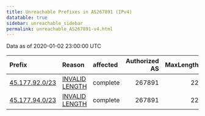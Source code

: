 ```yaml
---
title: Unreachable Prefixes in AS267891 (IPv4)
datatable: true
sidebar: unreachable_sidebar
permalink: unreachable_AS267891-v4.html
---
```


Data as of 2020-01-02 23:00:00 UTC


<div class="datatable-begin"></div>

| Prefix                                                 | Reason                                                                                                    | affected   |   Authorized AS |   MaxLength | Anchor                                         |   unreachable /24s |
|:-------------------------------------------------------|:----------------------------------------------------------------------------------------------------------|:-----------|----------------:|------------:|:-----------------------------------------------|-------------------:|
| [45.177.92.0/23](https://stat.ripe.net/45.177.92.0/23) | [INVALID LENGTH](https://rpki-validator.ripe.net/announcement-preview?asn=AS267891&prefix=45.177.92.0/23) | complete   |          267891 |          22 | [LACNIC](unreachable_LACNIC_RPKI_Root-v4.html) |                  2 |
| [45.177.94.0/23](https://stat.ripe.net/45.177.94.0/23) | [INVALID LENGTH](https://rpki-validator.ripe.net/announcement-preview?asn=AS267891&prefix=45.177.94.0/23) | complete   |          267891 |          22 | [LACNIC](unreachable_LACNIC_RPKI_Root-v4.html) |                  2 |

<div class="datatable-end"></div>